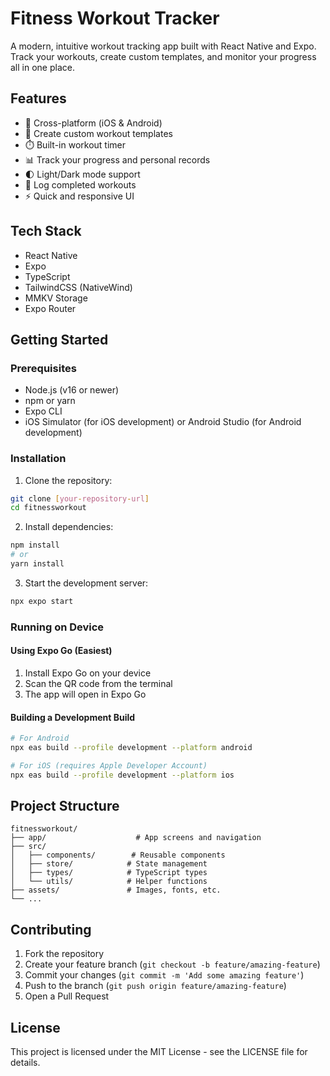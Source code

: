 # Fitness Workout Tracker

A modern, intuitive workout tracking app built with React Native and Expo. Track your workouts, create custom templates, and monitor your progress all in one place.

## Features

- 📱 Cross-platform (iOS & Android)
- 💪 Create custom workout templates
- ⏱️ Built-in workout timer
- 📊 Track your progress and personal records
- 🌓 Light/Dark mode support
- 📝 Log completed workouts
- ⚡ Quick and responsive UI

## Tech Stack

- React Native
- Expo
- TypeScript
- TailwindCSS (NativeWind)
- MMKV Storage
- Expo Router

## Getting Started

### Prerequisites

- Node.js (v16 or newer)
- npm or yarn
- Expo CLI
- iOS Simulator (for iOS development) or Android Studio (for Android development)

### Installation

1. Clone the repository:

```bash
git clone [your-repository-url]
cd fitnessworkout
```

2. Install dependencies:

```bash
npm install
# or
yarn install
```

3. Start the development server:

```bash
npx expo start
```

### Running on Device

#### Using Expo Go (Easiest)

1. Install Expo Go on your device
2. Scan the QR code from the terminal
3. The app will open in Expo Go

#### Building a Development Build

```bash
# For Android
npx eas build --profile development --platform android

# For iOS (requires Apple Developer Account)
npx eas build --profile development --platform ios
```

## Project Structure

```
fitnessworkout/
├── app/                    # App screens and navigation
├── src/
│   ├── components/        # Reusable components
│   ├── store/            # State management
│   ├── types/            # TypeScript types
│   └── utils/            # Helper functions
├── assets/               # Images, fonts, etc.
└── ...
```

## Contributing

1. Fork the repository
2. Create your feature branch (`git checkout -b feature/amazing-feature`)
3. Commit your changes (`git commit -m 'Add some amazing feature'`)
4. Push to the branch (`git push origin feature/amazing-feature`)
5. Open a Pull Request

## License

This project is licensed under the MIT License - see the LICENSE file for details.
